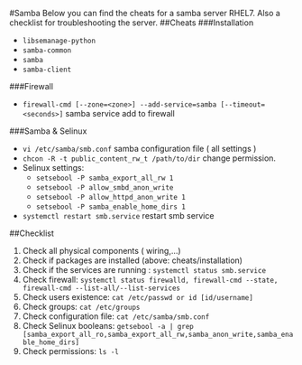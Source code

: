 #Samba
Below you can find the cheats for a samba server RHEL7.
Also a checklist for troubleshooting the server.
##Cheats
###Installation
* `libsemanage-python`
* `samba-common`
* `samba`
* `samba-client`

###Firewall
* `firewall-cmd [--zone=<zone>] --add-service=samba [--timeout=<seconds>]` samba service add to firewall

###Samba & Selinux
* `vi /etc/samba/smb.conf` samba configuration file ( all settings )
* `chcon -R -t public_content_rw_t /path/to/dir` change permission.
* Selinux settings:
  * `setsebool -P samba_export_all_rw 1`
  * `setsebool -P allow_smbd_anon_write`
  * `setsebool -P allow_httpd_anon_write 1`
  * `setsebool -P samba_enable_home_dirs 1`
* `systemctl restart smb.service` restart smb service

##Checklist
1. Check all physical components ( wiring,...)
2. Check if packages are installed (above: cheats/installation)
3. Check if the services are running : `systemctl status smb.service`
4. Check firewall: `systemctl status firewalld, firewall-cmd --state, firewall-cmd --list-all/--list-services`
5. Check users existence: `cat /etc/passwd or id [id/username]`
6. Check groups: `cat /etc/groups`
6. Check configuration file: `cat /etc/samba/smb.conf`
7. Check Selinux booleans: `getsebool -a | grep [samba_export_all_ro,samba_export_all_rw,samba_anon_write,samba_enable_home_dirs]`
8. Check permissions: `ls -l`

